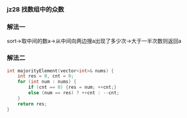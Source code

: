 ### jz28 找数组中的众数

### 解法一

sort->取中间的数a->从中间向两边搜a出现了多少次->大于一半次数则返回a

### 解法二

```cpp
int majorityElement(vector<int>& nums) {
    int res = 0, cnt = 0;
    for (int num : nums) {
        if (cnt == 0) {res = num; ++cnt;}
        else (num == res) ? ++cnt : --cnt;
    }     
    return res;
}

```

